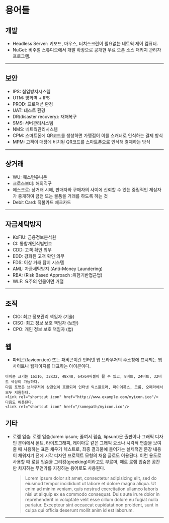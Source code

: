 # 용어들

## 개발

- Headless Server: 키보드, 마우스, 터치스크린이 필요없는 네트웍 제어 컴퓨터.
- NuGet: 비주얼 스튜디오에서 개발 확장으로 공개한 무료 오픈 소스 패키지 관리자 프로그램.

---

## 보안

- IPS: 침입방지시스템
- UTM: 방화벽 + IPS
- PROD: 프로덕션 환경
- UAT: 테스트 환경
- DR(disaster recovery): 재해복구
- SMS: 서버관리시스템
- NMS: 네트웍관리시스템
- CPM: 스마트폰에 QR코드를 생성하면 가맹점이 이를 스캐너로 인식하는 결제 방식
- MPM: 고객이 매장에 비치된 QR코드를 스마트폰으로 인식해 결제하는 방식

---

## 상거래

- WU: 웨스턴유니온
- 크로스보더: 해외직구
- 에스크로: 상거래 시에, 판매자와 구매자의 사이에 신뢰할 수 있는 중립적인 제삼자가 중개하여 금전 또는 물품을 거래를 하도록 하는 것
- Debit Card: 직불카드 체크카드

---

## 자금세탁방지

- KoFIU: 금융정보분석원
- CI: 통합개인식별번호
- CDD: 고객 확인 의무
- EDD: 강화된 고객 확인 의무
- FDS: 이상 거래 탐지 시스템
- AML: 자금세탁방지 (Anti-Money Laundering)
- RBA: (Risk Based Approach :위험기반접근법)
- WLF: 요주의 인물이면 거절

---

## 조직

- CIO: 최고 정보관리 책임자 (기술)
- CISO: 최고 정보 보호 책임자 (보안)
- CPO: 개인 정보 보호 책임자 (법)

## 웹

- 파비콘(favicon.ico) 또는 패비콘이란 인터넷 웹 브라우저의 주소창에 표시되는 웹사이트나 웹페이지를 대표하는 아이콘이다.

```
아이콘 크기는 16x16, 32x32, 48x48, 64x64픽셀이 될 수 있고, 8비트, 24비트, 32비트 색상이 가능하다.
다음 포맷은 브라우저에 상관없이 호환되며 인터넷 익스플로러, 파이어폭스, 크롬, 오페라에서 모두 지원한다.
<link rel="shortcut icon" href="http://www.example.com/myicon.ico"/>
다음도 허용된다.
<link rel="shortcut icon" href="/somepath/myicon.ico"/>
```

## 기타

- 로렘 입숨: 로렘 입숨(lorem ipsum; 줄여서 립숨, lipsum)은 출판이나 그래픽 디자인 분야에서 폰트, 타이포그래피, 레이아웃 같은 그래픽 요소나 시각적 연출을 보여줄 때 사용하는 표준 채우기 텍스트로, 최종 결과물에 들어가는 실제적인 문장 내용이 채워지기 전에 시각 디자인 프로젝트 모형의 채움 글로도 이용된다. 이런 용도로 사용할 때 로렘 입숨을 그리킹(greeking)이라고도 부르며, 때로 로렘 입숨은 공간만 차지하는 무언가를 지칭하는 용어로도 사용된다.
  > Lorem ipsum dolor sit amet, consectetur adipisicing elit, sed do eiusmod tempor incididunt ut labore et dolore magna aliqua. Ut enim ad minim veniam, quis nostrud exercitation ullamco laboris nisi ut aliquip ex ea commodo consequat. Duis aute irure dolor in reprehenderit in voluptate velit esse cillum dolore eu fugiat nulla pariatur. Excepteur sint occaecat cupidatat non proident, sunt in culpa qui officia deserunt mollit anim id est laborum.

---
